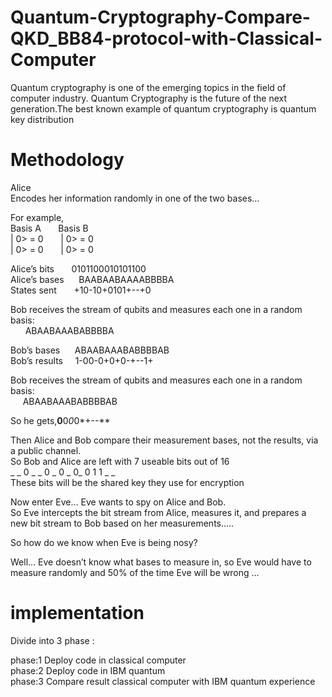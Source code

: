 # Quantum-Cryptography-Compare-QKD_BB84-protocol-with-Classical-Computer

Quantum cryptography is one of the emerging topics in the field of computer industry. Quantum Cryptography is the future of the next generation.The best known example of quantum cryptography is quantum key distribution 

<h1>Methodology</h1>

Alice <br>
        Encodes her information randomly in one of the two bases…
   

For example,<br>
     Basis A  &nbsp; &nbsp; &nbsp;  Basis B <br>
     | 0> = 0 &nbsp; &nbsp; &nbsp;  | 0> = 0 <br>
     | 0> = 0 &nbsp; &nbsp; &nbsp;  | 0> = 0<br>

Alice’s bits &nbsp; &nbsp; &nbsp; 0101100010101100 <br>
Alice’s bases &nbsp; &nbsp; &nbsp;BAABAABAAAABBBBA <br>
States sent  &nbsp; &nbsp; &nbsp; +10-10+0101+--+0 <br>

Bob receives the stream of qubits and measures each one in a random basis: <br>
&nbsp; &nbsp; &nbsp; ABAABAAABABBBBA <br>

Bob’s bases  &nbsp; &nbsp; &nbsp;ABAABAAABABBBBAB <br>
Bob’s results&nbsp; &nbsp; &nbsp;1-00-0+0+0-+--1+ <br>

Bob receives the stream of qubits and measures each one in a random basis:<br>
&nbsp; &nbsp; &nbsp;ABAABAAABABBBBAB <br>

So he gets,**0**0*0*0*+--** <br>

Then Alice and Bob compare their measurement bases, not the results, via a public channel.<br>
So Bob and Alice are left with 7 useable bits out of 16 <br>
	_ _ 0 _ _ 0 _ 0 _ 0_ 0 1 1 _ _ <br>
These bits will be the shared key they use for encryption <br>

Now enter Eve… Eve wants to spy on Alice and Bob.<br>
So Eve intercepts the bit stream from Alice, measures it, and prepares a new bit stream to Bob based on her measurements.....<br>

So how do we know when Eve is being nosy?<br>

Well… Eve doesn’t  know what bases to measure in, so Eve would have to measure randomly and 50% of the time Eve will be wrong ...<br>

<h1>implementation</h1>

Divide into 3 phase :<br>

phase:1 Deploy code in classical computer<br>
phase:2 Deploy code in IBM quantum <br>
phase:3 Compare result classical computer with IBM quantum experience<br>




		





	


